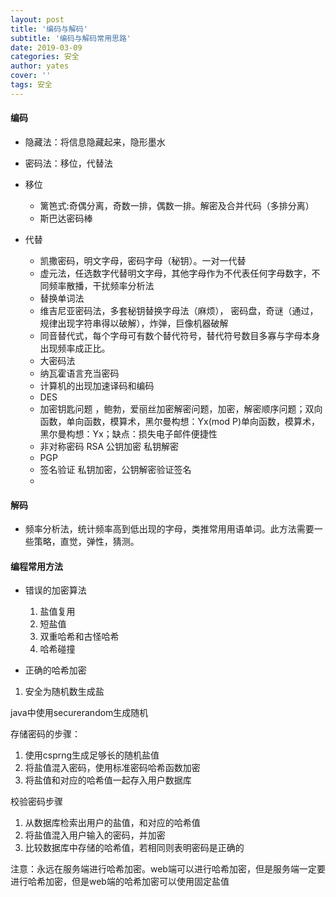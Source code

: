 ```yaml
---
layout: post
title: '编码与解码'
subtitle: '编码与解码常用思路'
date: 2019-03-09
categories: 安全
author: yates
cover: ''
tags: 安全
---
```

 
#### 编码

- 隐藏法：将信息隐藏起来，隐形墨水
- 密码法：移位，代替法

- 移位
    - 篱笆式:奇偶分离，奇数一排，偶数一排。解密及合并代码（多排分离）
    - 斯巴达密码棒
- 代替
    - 凯撒密码，明文字母，密码字母（秘钥）。一对一代替
    - 虚元法，任选数字代替明文字母，其他字母作为不代表任何字母数字，不同频率散播，干扰频率分析法 
    - 替换单词法
    - 维吉尼亚密码法，多套秘钥替换字母法（麻烦）， 密码盘，奇谜（通过，规律出现字符串得以破解），炸弹，巨像机器破解
    - 同音替代式，每个字母可有数个替代符号，替代符号数目多寡与字母本身出现频率成正比。
    - 大密码法
	- 纳瓦霍语言充当密码
	- 计算机的出现加速译码和编码
	- DES
	- 加密钥匙问题 ，鲍勃，爱丽丝加密解密问题，加密，解密顺序问题；双向函数，单向函数，模算术，黑尔曼构想：Yx(mod P)单向函数，模算术，黑尔曼构想：Yx；缺点：损失电子邮件便捷性
	- 非对称密码 RSA 公钥加密 私钥解密
	- PGP 
	- 签名验证 私钥加密，公钥解密验证签名
	-
    
#### 解码
	
- 频率分析法，统计频率高到低出现的字母，类推常用用语单词。此方法需要一些策略，直觉，弹性，猜测。

#### 编程常用方法

- 错误的加密算法
	1. 盐值复用
	2. 短盐值
	3. 双重哈希和古怪哈希
	4. 哈希碰撞
	
- 正确的哈希加密
1. 安全为随机数生成盐

java中使用securerandom生成随机


存储密码的步骤：
1. 使用csprng生成足够长的随机盐值
2. 将盐值混入密码，使用标准密码哈希函数加密
3. 将盐值和对应的哈希值一起存入用户数据库

校验密码步骤
1. 从数据库检索出用户的盐值，和对应的哈希值
2. 将盐值混入用户输入的密码，并加密
3. 比较数据库中存储的哈希值，若相同则表明密码是正确的

注意：永远在服务端进行哈希加密。web端可以进行哈希加密，但是服务端一定要进行哈希加密，但是web端的哈希加密可以使用固定盐值